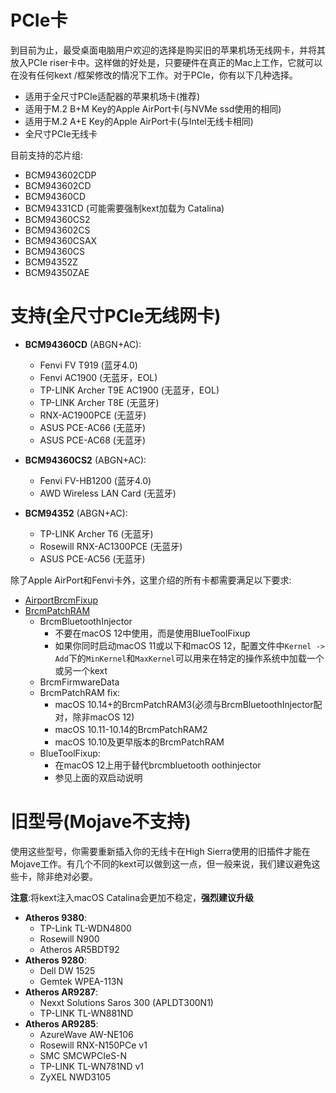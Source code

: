 # PCIe卡

到目前为止，最受桌面电脑用户欢迎的选择是购买旧的苹果机场无线网卡，并将其放入PCIe riser卡中。这样做的好处是，只要硬件在真正的Mac上工作，它就可以在没有任何kext /框架修改的情况下工作。对于PCIe，你有以下几种选择。

* 适用于全尺寸PCIe适配器的苹果机场卡(推荐)
* 适用于M.2 B+M Key的Apple AirPort卡(与NVMe ssd使用的相同)
* 适用于M.2 A+E Key的Apple AirPort卡(与Intel无线卡相同)
* 全尺寸PCIe无线卡

目前支持的芯片组:

* BCM943602CDP
* BCM943602CD
* BCM94360CD
* BCM94331CD (可能需要强制kext加载为 Catalina)
* BCM94360CS2
* BCM943602CS
* BCM94360CSAX
* BCM94360CS
* BCM94352Z
* BCM94350ZAE

# 支持(全尺寸PCIe无线网卡)

* **BCM94360CD** (ABGN+AC):

  * Fenvi FV T919 (蓝牙4.0)
  * Fenvi AC1900 (无蓝牙，EOL)
  * TP-LINK Archer T9E AC1900 (无蓝牙，EOL)
  * TP-LINK Archer T8E (无蓝牙)
  * RNX-AC1900PCE (无蓝牙)
  * ASUS PCE-AC66 (无蓝牙)
  * ASUS PCE-AC68 (无蓝牙)

* **BCM94360CS2** (ABGN+AC):

  * Fenvi FV-HB1200 (蓝牙4.0)
  * AWD Wireless LAN Card (无蓝牙)

* **BCM94352** (ABGN+AC):

  * TP-LINK Archer T6 (无蓝牙)
  * Rosewill RNX-AC1300PCE (无蓝牙)
  * ASUS PCE-AC56 (无蓝牙)

除了Apple AirPort和Fenvi卡外，这里介绍的所有卡都需要满足以下要求:

* [AirportBrcmFixup](https://github.com/acidanthera/AirportBrcmFixup/releases)
* [BrcmPatchRAM](https://github.com/acidanthera/BrcmPatchRAM/releases)
  * BrcmBluetoothInjector
    * 不要在macOS 12中使用，而是使用BlueToolFixup
    * 如果你同时启动macOS 11或以下和macOS 12，配置文件中`Kernel -> Add`下的`MinKernel`和`MaxKernel`可以用来在特定的操作系统中加载一个或另一个kext
  * BrcmFirmwareData
  * BrcmPatchRAM fix:
    * macOS 10.14+的BrcmPatchRAM3(必须与BrcmBluetoothInjector配对，除非macOS 12)
    * macOS 10.11-10.14的BrcmPatchRAM2
    * macOS 10.10及更早版本的BrcmPatchRAM
  * BlueToolFixup:
    * 在macOS 12上用于替代brcmbluetooth oothinjector
    * 参见上面的双启动说明

# 旧型号(Mojave不支持)

使用这些型号，你需要重新插入你的无线卡在High Sierra使用的旧插件才能在Mojave工作。有几个不同的kext可以做到这一点，但一般来说，我们建议避免这些卡，除非绝对必要。

**注意**:将kext注入macOS Catalina会更加不稳定，**强烈建议升级**

* **Atheros 9380**:
  * TP-Link TL-WDN4800
  * Rosewill N900
  * Atheros AR5BDT92
* **Atheros 9280**:
  * Dell DW 1525
  * Gemtek WPEA-113N
* **Atheros AR9287**:
  * Nexxt Solutions Saros 300 (APLDT300N1)
  * TP-LINK TL-WN881ND
* **Atheros AR9285**:
  * AzureWave AW-NE106
  * Rosewill RNX-N150PCe v1
  * SMC SMCWPCIeS-N
  * TP-LINK TL-WN781ND v1
  * ZyXEL NWD3105
